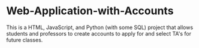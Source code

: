 # Web-Application-with-Accounts
This is a HTML, JavaScript, and Python (with some SQL) project that allows students and professors to create accounts to apply for and select TA's for future classes.
